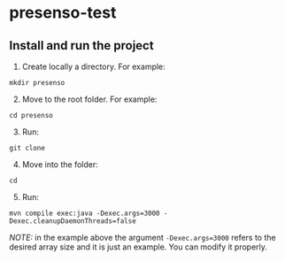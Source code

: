 # presenso-test

## Install and run the project
1. Create locally a directory. For example:

```
mkdir presenso
```
2. Move to the root folder. For example:

```
cd presenso
```
3. Run:

```
git clone
```
4. Move into the folder:

```
cd
```
5. Run:

```
mvn compile exec:java -Dexec.args=3000 -Dexec.cleanupDaemonThreads=false
```

*NOTE:* in the example above the argument ```-Dexec.args=3000``` refers to the desired array size and it is just an example. You can modify it properly.
